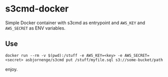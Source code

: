 # s3cmd-docker 

Simple Docker container with s3cmd as entrypoint and `AWS_KEY` and `AWS_SECRET` as ENV variables.

## Use

```
docker run --rm -v $(pwd):/stuff -e AWS_KEY=<key> -e AWS_SECRET=<secret> asbjornenge/s3cmd put /stuff/myfile.sql s3://some-bucket/path
```

enjoy.
